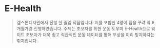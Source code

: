 # E-Health
>캡스톤디자인에서 진행 한 졸업 작품입니다.
>저를 포함한 4명이 팀을 꾸려 약 8개월가량 진행하였습니다.
>주제는 초보자를 위한 운동 도우미 E-Health으로 웨이트 초보자가 더욱 쉽고 직관적인 운동 데이터를 통해 부상을 미리 방지하자는 취지입니다.

